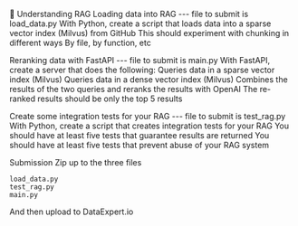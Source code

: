 📅 Understanding RAG
    Loading data into RAG --- file to submit is load_data.py
    With Python, create a script that loads data into a sparse vector index (Milvus) from GitHub
    This should experiment with chunking in different ways
        By file, by function, etc

Reranking data with FastAPI --- file to submit is main.py
    With FastAPI, create a server that does the following:
    Queries data in a sparse vector index (Milvus)
    Queries data in a dense vector index (Milvus)
    Combines the results of the two queries and reranks the results with OpenAI
    The re-ranked results should be only the top 5 results

Create some integration tests for your RAG --- file to submit is test_rag.py
    With Python, create a script that creates integration tests for your RAG
    You should have at least five tests that guarantee results are returned
    You should have at least five tests that prevent abuse of your RAG system

Submission
    Zip up to the three files

    load_data.py
    test_rag.py
    main.py
And then upload to DataExpert.io